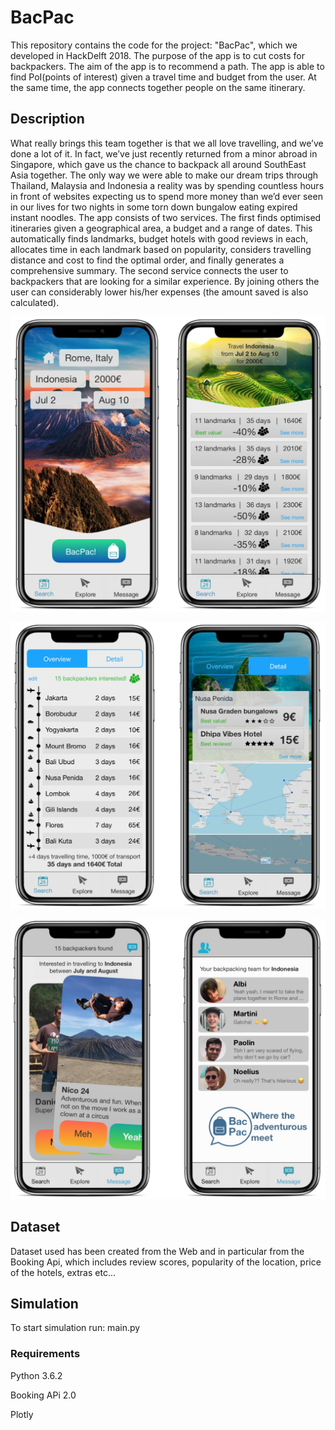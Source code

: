 # BacPac
This repository contains the code for the project: "BacPac", which we developed in HackDelft 2018. The purpose of the app is to cut costs for backpackers.
The aim of the app is to recommend a path. The app is able to find PoI(points of interest) given a travel time and budget from the user. At the same time, the app connects together people on the same itinerary.

## Description

What really brings this team together is that we all love travelling, and we’ve done a lot of it. In fact, we’ve just recently returned from a minor abroad in Singapore, which gave us the chance to backpack all around SouthEast Asia together.
The only way we were able to make our dream trips through Thailand, Malaysia and Indonesia a reality was by spending countless hours in front of websites expecting us to spend more money than we’d ever seen in our lives for two nights in some torn down bungalow eating expired instant noodles.
The app consists of two services. The first finds optimised itineraries given a geographical area, a budget and a range of dates. This automatically finds landmarks, budget hotels with good reviews in each, allocates time in each landmark based on popularity, considers travelling distance and cost to find the optimal order, and finally generates a comprehensive summary. The second service connects the user to backpackers that are looking for a similar experience. By joining others the user can considerably lower his/her expenses (the amount saved is also calculated).



![Alt text](extra/c1a1dd36-b174-43fb-a886-d2ebaab1e232.jpg?raw=true "Bacpac interface")

![Alt text](extra/945182d2-a1cf-46de-a627-2d3a359885ac-1.jpg?raw=true "Bacpac pathfinder")

![Alt text](extra/aa654dcb-8a4b-4c36-950d-a3b5d657a1c4-1.jpg?raw=true "Bacpac messaging")
## Dataset
Dataset used has been created from the Web and in particular from the Booking Api, which includes review scores, popularity of the location, price of the hotels, extras etc...

## Simulation
To start simulation run: main.py

### Requirements

Python 3.6.2 

Booking APi 2.0

Plotly
